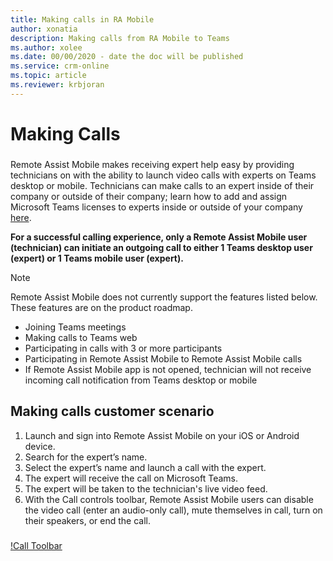 ```yaml
---
title: Making calls in RA Mobile
author: xonatia
description: Making calls from RA Mobile to Teams 
ms.author: xolee
ms.date: 00/00/2020 - date the doc will be published 
ms.service: crm-online
ms.topic: article
ms.reviewer: krbjoran
---
```

# Making Calls 

###
Remote Assist Mobile makes receiving expert help easy by providing technicians on  with the ability to launch video calls with experts on Teams desktop or mobile. Technicians can make calls to an expert inside of their company or outside of their company; learn how to add and assign Microsoft Teams licenses to experts inside or outside of your company [here](use-microsoft-teams-with-remote-assist.md).

**For a successful calling experience, only a Remote Assist Mobile user (technician) can initiate an outgoing call to either 1 Teams desktop user (expert) or 1 Teams mobile user (expert).**

>[!NOTE]
> Remote Assist Mobile does not currently support the features listed below. These features are on the product roadmap.
> -	Joining Teams meetings
> -	Making calls to Teams web
> -	Participating in calls with 3 or more participants
> -	Participating in Remote Assist Mobile to Remote Assist Mobile calls
> -	If Remote Assist Mobile app is not opened, technician will not receive incoming call notification from Teams desktop or mobile

## Making calls customer scenario

1. Launch and sign into Remote Assist Mobile on your iOS or Android device. 
2. Search for the expert’s name. 
3. Select the expert’s name and launch a call with the expert. 
4. The expert will receive the call on Microsoft Teams. 
5. The expert will be taken to the technician's live video feed. 
6. With the Call controls toolbar, Remote Assist Mobile users can disable the video call (enter an audio-only call), mute themselves in call, turn on their speakers, or end the call. 
###
[!Call Toolbar](./media/calltoolbar.png "Call Toolbar")
###
